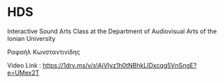 # HDS
Interactive Sound Arts Class at the Department of Audiovisual Arts of the Ionian University

Ραφαήλ Κωνσταντινίδης

Video Link :  https://1drv.ms/v/s!AjVIyz1h0tNBhkLIDxcqg5VnSngE?e=UMex2T
